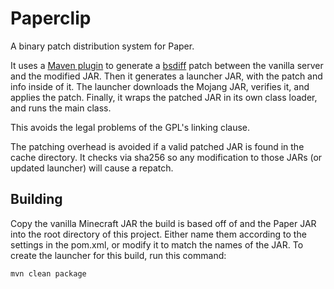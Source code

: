 Paperclip
=========
A binary patch distribution system for Paper.

It uses a [Maven plugin](https://github.com/PaperMC/PaperclipMavenPlugin) to generate a [bsdiff](http://www.daemonology.net/bsdiff/) patch between 
the vanilla server and the modified JAR.
Then it generates a launcher JAR, with the patch and info inside of it.
The launcher downloads the Mojang JAR, verifies it, and applies the patch.
Finally, it wraps the patched JAR in its own class loader, and runs the main class.

This avoids the legal problems of the GPL's linking clause.

The patching overhead is avoided if a valid patched JAR is found in the cache directory.
It checks via sha256 so any modification to those JARs (or updated launcher) will cause a repatch.

Building
--------

Copy the vanilla Minecraft JAR the build is based off of and the Paper JAR into the root directory of this project.
Either name them according to the settings in the pom.xml, or modify it to match the names of the JAR.
To create the launcher for this build, run this command:

`mvn clean package`
